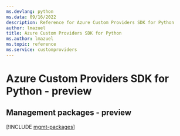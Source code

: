 ```yaml
---
ms.devlang: python
ms.data: 09/16/2022
description: Reference for Azure Custom Providers SDK for Python
author: lmazuel
title: Azure Custom Providers SDK for Python
ms.author: lmazuel
ms.topic: reference
ms.service: customproviders
---
```

# Azure Custom Providers SDK for Python - preview

## Management packages - preview
[!INCLUDE [mgmt-packages](custom-providers-mgmt-index.md)]